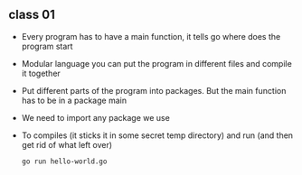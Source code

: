 ## class 01
- Every program has to have a main function, it tells go where does the program start
- Modular language you can put the program in different files and compile it together
- Put different parts of the program into packages. But the main function has to be in a package main
- We need to import any package we use
- To compiles (it sticks it in some secret temp directory) and run (and then get rid of what left over) 

    `go run hello-world.go`